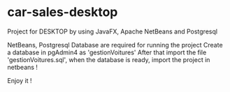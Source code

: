 # car-sales-desktop
Project for DESKTOP by using JavaFX, Apache NetBeans and Postgresql 

NetBeans, Postgresql Database are required for running the project 
Create a database in pgAdmin4 as 'gestionVoitures'
After that import the file 'gestionVoitures.sql', when the database is ready, import the project in netbeans !

Enjoy it ! 
